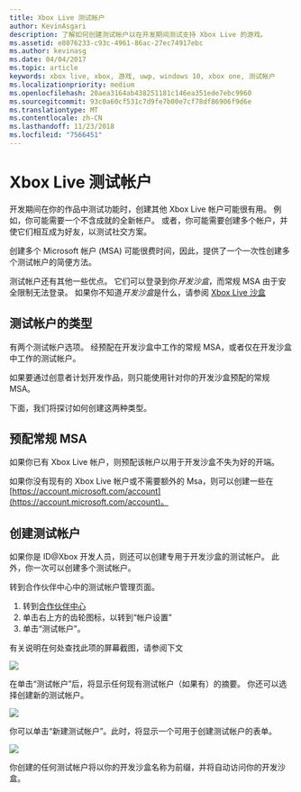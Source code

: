 ```yaml
---
title: Xbox Live 测试帐户
author: KevinAsgari
description: 了解如何创建测试帐户以在开发期间测试支持 Xbox Live 的游戏。
ms.assetid: e8076233-c93c-4961-86ac-27ec74917ebc
ms.author: kevinasg
ms.date: 04/04/2017
ms.topic: article
keywords: xbox live, xbox, 游戏, uwp, windows 10, xbox one, 测试帐户
ms.localizationpriority: medium
ms.openlocfilehash: 20aea3164ab438251181c146ea351ede7ebc9960
ms.sourcegitcommit: 93c0a60cf531c7d9fe7b00e7cf78df86906f9d6e
ms.translationtype: MT
ms.contentlocale: zh-CN
ms.lasthandoff: 11/23/2018
ms.locfileid: "7566451"
---
```

# <a name="xbox-live-test-accounts"></a>Xbox Live 测试帐户

开发期间在你的作品中测试功能时，创建其他 Xbox Live 帐户可能很有用。  例如，你可能需要一个不含成就的全新帐户。  或者，你可能需要创建多个帐户，并使它们相互成为好友，以测试社交方案。

创建多个 Microsoft 帐户 (MSA) 可能很费时间，因此，提供了一个一次性创建多个测试帐户的简便方法。

测试帐户还有其他一些优点。  它们可以登录到你*开发沙盒*，而常规 MSA 由于安全限制无法登录。  如果你不知道*开发沙盒*是什么，请参阅 [Xbox Live 沙盒](xbox-live-sandboxes.md)

## <a name="types-of-test-accounts"></a>测试帐户的类型

有两个测试帐户选项。  经预配在开发沙盒中工作的常规 MSA，或者仅在开发沙盒中工作的测试帐户。

如果要通过创意者计划开发作品，则只能使用针对你的开发沙盒预配的常规 MSA。

下面，我们将探讨如何创建这两种类型。

## <a name="provisioning-regular-msas"></a>预配常规 MSA

如果你已有 Xbox Live 帐户，则预配该帐户以用于开发沙盒不失为好的开端。

如果你没有现有的 Xbox Live 帐户或不需要额外的 Msa，则可以创建一些在[https://account.microsoft.com/account](https://account.microsoft.com/account)。

## <a name="creating-test-accounts"></a>创建测试帐户

如果你是 ID@Xbox 开发人员，则还可以创建专用于开发沙盒的测试帐户。  此外，你一次可以创建多个测试帐户。

转到合作伙伴中心中的测试帐户管理页面。
1. 转到[合作伙伴中心](https://partner.microsoft.com/dashboard)
2. 单击右上方的齿轮图标，以转到“帐户设置”
3. 单击“测试帐户”。

有关说明在何处查找此项的屏幕截图，请参阅下文

![](images/getting_started/devcenter_testaccount_nav.png)

在单击“测试帐户”后，将显示任何现有测试帐户（如果有）的摘要。  你还可以选择创建新的测试帐户。

![](images/getting_started/devcenter_testaccount_summary.png)

你可以单击“新建测试帐户”。此时，将显示一个可用于创建测试帐户的表单。

![](images/getting_started/devcenter_testaccount_new.png)

你创建的任何测试帐户将以你的开发沙盒名称为前缀，并将自动访问你的开发沙盒。
